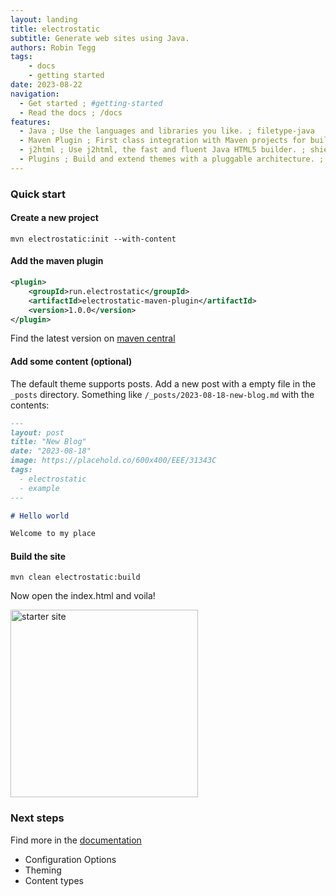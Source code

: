 ```yaml
---
layout: landing
title: electrostatic
subtitle: Generate web sites using Java.
authors: Robin Tegg
tags:
    - docs
    - getting started
date: 2023-08-22
navigation:
  - Get started ; #getting-started 
  - Read the docs ; /docs
features:
  - Java ; Use the languages and libraries you like. ; filetype-java
  - Maven Plugin ; First class integration with Maven projects for building sites. ; nut
  - j2html ; Use j2html, the fast and fluent Java HTML5 builder. ; shield
  - Plugins ; Build and extend themes with a pluggable architecture. ; puzzle
---
```


### Quick start

#### Create a new project

```shell
mvn electrostatic:init --with-content
```

#### Add the maven plugin

```xml
<plugin>
    <groupId>run.electrostatic</groupId>
    <artifactId>electrostatic-maven-plugin</artifactId>
    <version>1.0.0</version>
</plugin>
```

Find the latest version on [maven central](https://)

#### Add some content (optional)

The default theme supports posts. Add a new post with a empty file in the `_posts` directory. Something like `/_posts/2023-08-18-new-blog.md` with the contents:

```markdown
---
layout: post
title: "New Blog"
date: "2023-08-18"
image: https://placehold.co/600x400/EEE/31343C
tags:
  - electrostatic
  - example
---

# Hello world

Welcome to my place

```

#### Build the site

```shell
mvn clean electrostatic:build
```

Now open the index.html and voila!

<div class="text-left">
<img alt="starter site" src="images/starter-site.png" class="rounded" width="300px" height="300px"></img>
</div>

### Next steps

Find more in the [documentation](/docs)

* Configuration Options
* Theming
* Content types